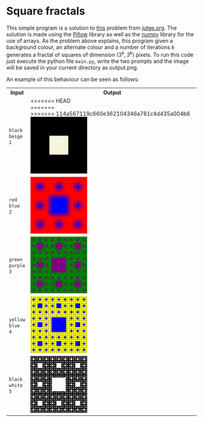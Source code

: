 <!-- <style>
.pixelated{
  image-rendering: -moz-crisp-edges;
  image-rendering: -o-crisp-edges;
  image-rendering: -webkit-optimize-contrast;
  image-rendering: optimize-contrast;
  image-rendering: pixelated;
  -ms-interpolation-mode: nearest-neighbor;
}
</style> -->

# Square fractals

This simple program is a solution to [this](https://jutge.org/problems/P11007_ca) problem from [jutge.org](https://jutge.org). 
The solution is made using the [Pillow](https://pillow.readthedocs.io/en/stable/#) library as well as the [numpy](https://numpy.org/) library for the use of arrays.
As the problem above explains, this program given a background colour,
an alternate colour and a number of iterations $k$ generates a fractal of squares of dimension $(3^k, 3^{k})$ pixels. To run this code just execute the python file ```main.py```, write the two prompts and the image will be saved in your current directory as output.png.


An example of this behaviour can be seen as follows:

<center>
<table>
<tr>
<th>Input</th>
<th>Output</th>
</tr>
<tr>
<td>

```
black
beige
1
```

</td>
<td>
<<<<<<< HEAD
<div style=''>
=======
<div style='image-rendering: -moz-crisp-edges;image-rendering: -o-crisp-edges;image-rendering: -webkit-optimize-contrast;image-rendering: optimize-contrast;image-rendering: pixelated;-ms-interpolation-mode: nearest-neighbor;'>
>>>>>>> 114a567119c660e362104346a781c4d435a004b6
<img src='images/image1.png' width='150'>
</div>
</td>
</tr>
<tr>
<td>

```
red
blue
2
```

</td>
<td>
<div class='pixelated'>
<img src='images/image2.png' width='150'>
</div>
</td>
</tr>
<tr>
<td>

```
green
purple
3
```

</td>
<td>
<div class='pixelated'>
<img src='images/image3.png' width='150'>
</div>
</td>
</tr>
<tr>
<td>

```
yellow
blue
4
```

</td>
<td>
<div class='pixelated'>
<img src='images/image4.png' width='150'>
</div>
</td>
</tr>
<tr>
<td>

```
black
white
5
```

</td>
<td>
<div class='pixelated'>
<img src='images/image5.png' width='150'>
</div>
</td>
</tr>
</table>
</center>
